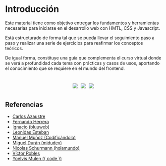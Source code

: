 # Introducción

Este material tiene como objetivo entregar los fundamentos y herramientas necesarias para iniciarse en el desarrollo web con HMTL, CSS y Javascript.

Está estructurado de forma tal que se pueda llevar el seguimiento paso a paso y realizar una serie de ejercicios para reafirmar los conceptos teóricos.

De igual forma, constituye una guía que complementa el curso virtual donde se verá a profundidad cada tema con prácticas y casos de usos, aportando el conocimiento que se requiere en el mundo del frontend.

<div style="width: 20%; margin: 40px auto; display: flex; justify-content: center; gap: 10px">
  <img src='https://upload.wikimedia.org/wikipedia/commons/3/38/HTML5_Badge.svg'>
  <img src='https://upload.wikimedia.org/wikipedia/commons/6/62/CSS3_logo.svg'>
  <img src='https://upload.wikimedia.org/wikipedia/commons/9/99/Unofficial_JavaScript_logo_2.svg'>
</div>

## Referencias

- [Carlos Azaustre](https://www.youtube.com/c/CarlosAzaustre)
- [Fernando Herrera](https://www.youtube.com/c/FernandoHerreraCr)
- [Ignacio (bluuweb)](https://www.youtube.com/c/Bluuweb)
- [Leonidas Esteban](https://www.youtube.com/c/LeonidasEsteban)
- [Manuel Muñoz (Codificándolo)](https://www.youtube.com/c/ManuelMu%C3%B1ozMir)
- [Miguel Durán (midudev)](https://www.youtube.com/c/midudev)
- [Nicolas Schurmann (holamundo)](https://www.youtube.com/c/HolaMundoDev)
- [Víctor Robles](https://www.youtube.com/c/VictorRoblesWEB)
- [Yoelvis Mulen ({ code })](https://www.youtube.com/c/YoelvisM)

<!--
## Imágenes

#### Imágen desde Picsum Photos

![mi imagen desde lorem](https://picsum.photos/500/300)

#### Imágen local

<img :src="$withBase('/img/imagen-local.jpg')">

:::tip Nota
Un sistema de gestión de paquetes, también conocido como gestor de paquetes, es una colección de herramientas que sirven para automatizar el proceso de instalación, actualización, configuración y eliminación de paquetes de software.
:::
:::warning Nota
Un sistema de gestión de paquetes, también conocido como gestor de paquetes, es una colección de herramientas que sirven para automatizar el proceso de instalación, actualización, configuración y eliminación de paquetes de software.
:::
:::danger Nota
Un sistema de gestión de paquetes, también conocido como gestor de paquetes, es una colección de herramientas que sirven para automatizar el proceso de instalación, actualización, configuración y eliminación de paquetes de software.
:::

> hola

`hola`

```
Hola
```

| `NOTE` | This is something I want you to notice. It has a lot of text, and I want that text to wrap within a cell to the right of the `NOTE`, instead of under it. |
| ------ | --------------------------------------------------------------------------------------------------------------------------------------------------------- |

| Primera columna | Segunda columna | Tercera columna |
| --------------- | --------------- | --------------- | --- |
| Contenido 1-1   | Contenido 1-2   | Contenido 1-3   |
| Contenido 2-1   | Contenido 2-2   | Contenido 2-3   |
| Contenido 3-1   | Contenido 3-2   | Contenido 3-3   | -->
